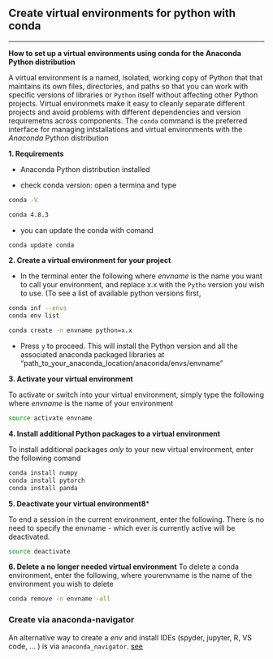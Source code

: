 ## Create virtual environments for python with conda
---

**How to set up a virtual environments using conda for the Anaconda Python distribution**

A virtual environment is a named, isolated, working copy of Python that that maintains its own files, directories, and paths so that you can work with specific versions of libraries or `Python` itself without affecting other Python projects. Virtual environmets make it easy to cleanly separate different projects and avoid problems with different dependencies and version requiremetns across components. The `conda` command is the preferred interface for managing intstallations and virtual environments with the *Anaconda* Python distribution

**1. Requirements**

- Anaconda Python distribution installed

- check conda version: open a termina and type 

```bash 
conda -V

conda 4.8.3
```
- you can update the conda with comand 

```bash 
conda update conda
```

**2.  Create a virtual environment for your project**

- In the terminal enter the following where _envname_ is the name you want to call your environment, and replace x.x with the `Pytho` version you wish to use. (To see a list of available python versions first,

```bash 
conda inf --envs
conda env list

conda create -n envname python=x.x
```

- Press `y` to proceed. This will install the Python version and all the associated anaconda packaged libraries at “path_to_your_anaconda_location/anaconda/envs/envname”

**3. Activate your virtual environment**

To activate or switch into your virtual environment, simply type the following where _envname_ is the name of your environment

```bash 
source activate envname
```


**4. Install additional Python packages to a virtual environment**

To install additional packages _only_ to your new virtual environment, enter the following comand  

```bash 
conda install numpy 
conda install pytorch
conda install panda 
```

**5. Deactivate your virtual environment8***

To end a session in the current environment, enter the following. There is no need to specify the envname - which ever is currently active will be deactivated.

```bash 
source deactivate
```

**6. Delete a no longer needed virtual environment**
To delete a conda environment, enter the following, where yourenvname is the name of the environment you wish to delete

```bash 
conda remove -n envname -all
```

### Create via anaconda-navigator 

An alternative way  to create a _env_ and install IDEs (spyder, jupyter, R, VS code, ... ) is via `anaconda_navigator`. [see](https://docs.anaconda.com/anaconda/navigator/tutorials/manage-environments "anaconda")











